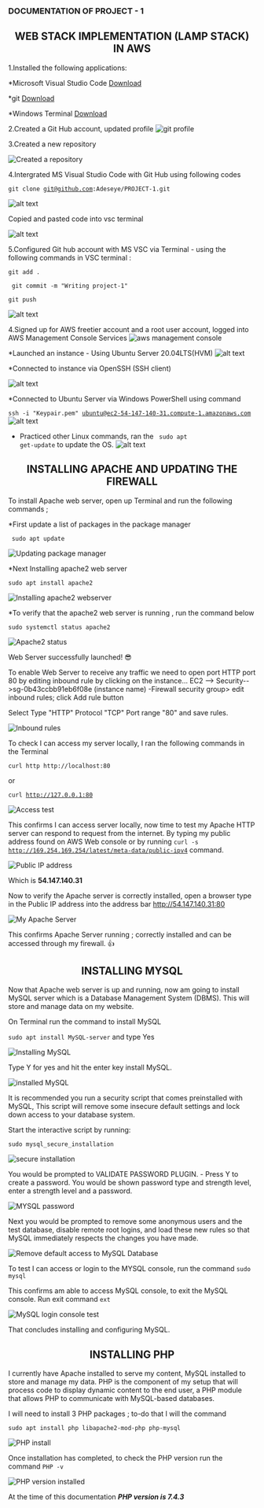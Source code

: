  ### DOCUMENTATION OF PROJECT - 1
 ## <center>WEB STACK IMPLEMENTATION (LAMP STACK) IN AWS</center> 


1.Installed the following applications:

*Microsoft Visual Studio Code  [Download](https://code.visualstudio.com/download)

*git  [Download](https://git-scm.com/downloads)


*Windows Terminal [Download](https://apps.microsoft.com/store/detail/windows-terminal/9N0DX20HK701?hl=en-gb&gl=GB)

2.Created a Git Hub account, updated profile
![git profile](./Images/updated%20github%20profile.JPG)

3.Created a new repository 

![Created a repository](./Images/Created%20a%20repository.JPG)

4.Intergrated MS Visual Studio Code with Git Hub using following codes 

<code>git clone git@github.com:Adeseye/PROJECT-1.git</code>

![alt text](./Images/copying%20git%20code.JPG)

Copied and pasted code into vsc terminal

![alt text](./Images/git%20code.JPG)

5.Configured Git hub account with MS VSC via Terminal - using the following commands in VSC terminal :

<code>git add .</code>

<code> git commit -m "Writing project-1" </code>

<code>git push</code>

![alt text](./Images/git%20command%20profile%20setup.JPG)

4.Signed up for AWS freetier account and a root user account, logged into AWS Management Console Services ![aws management console](./Images/aws.JPG) 

*Launched an instance -  Using Ubuntu Server 20.04LTS(HVM)
![alt text](./Images/Launching%20an%20instance.JPG)


*Connected to instance via OpenSSH (SSH client)

![alt text](./Images/Connect%20to%20instance.JPG)

*Connected to Ubuntu Server via Windows PowerShell using command

<code>ssh -i "Keypair.pem" ubuntu@ec2-54-147-140-31.compute-1.amazonaws.com</code>
![alt text](./Images/instances.JPG)

* Practiced other Linux commands, ran the <code> sudo apt get-update</code> to update the OS.
![alt text](./Images/Ubuntu%20virtual%20server.JPG)


## <center>INSTALLING APACHE AND UPDATING THE FIREWALL</center>

To install Apache web server, open up Terminal and run the following commands ;

*First update a list of packages in the package manager

<code> sudo apt update</code>

![Updating package manager](./Images/apt%20update.JPG)


*Next Installing apache2 web server 

<code>sudo apt install apache2</code>

![Installing apache2 webserver](./Images/sudo%20install.JPG)


*To verify that the apache2 web server is running , run the command below

<code>sudo systemctl status apache2</code>

![Apache2 status](./Images/sudo%20status%20running.JPG)


Web Server successfully launched! :sunglasses:

To enable Web Server to receive any traffic we need to open port HTTP port 80 by editing inbound rule by clicking on the instance... EC2 --> Security-->sg-0b43ccbb91eb6f08e (instance name) -Firewall security group> edit inbound rules; click Add rule button

Select Type "HTTP"  Protocol "TCP" Port range "80" and save rules.

![Inbound rules](./Images/inbound%20rule%20port%2080%20tcp.JPG)

To check I can access my server locally, I ran the following commands in the Terminal 

<code>curl http http://localhost:80</code>

or

<code>curl http://127.0.0.1:80</code>

![Access test](./Images/local%20host.JPG)


This confirms I can access server locally, now time to test my Apache HTTP server can respond to request from the internet. By typing my public address found on AWS Web console or by running <code>curl -s http://169.254.169.254/latest/meta-data/public-ipv4</code> command.

![Public IP address](./Images/public%20address.JPG)

Which is **54.147.140.31**

Now to verify the Apache server is correctly installed, open a browser type in the Public IP address into the address bar http://54.147.140.31:80


![My Apache Server](./Images/Apache%20server.JPG)

This confirms Apache Server running ; correctly installed and can be accessed through my firewall. :thumbsup:



## <center>INSTALLING MYSQL</center>

Now that Apache web server is up and running, now am going to install MySQL server which is a Database Management System (DBMS). This will store and manage data on my website.

On Terminal run the command to install MySQL

<code>sudo apt install MySQL-server</code> and type Yes

![Installing MySQL](./Images/mysql%20install.JPG)

Type Y for yes and hit the enter key install MySQL.

![installed MySQL](./Images/mysql%20installed.JPG)


It is recommended you run a security script that comes preinstalled with MySQL, This script will remove some insecure default settings and lock down access to your database system. 

Start the interactive script by running:

<code>sudo mysql_secure_installation</code>

![secure installation](./Images/sudeo%20secure.JPG)

You would be prompted to VALIDATE PASSWORD PLUGIN. - Press Y to create a password. You would be shown password type and strength level, enter a strength level and a password.

![MYSQL password](./Images/MySQL%20secure.JPG)

Next you would be prompted to remove some anonymous users and the test database, disable remote root logins, and load these new rules so that MySQL immediately respects the changes you have made.

![Remove default access to MySQL Database](./Images/sql%20remove.JPG)

To test I can access or login to the MYSQL console, run the command <code>sudo mysql</code>


This confirms am able to access MySQL console, to exit the MySQL console. 
Run exit command   <code>ext</code>

![MySQL login console test](./Images/mysql%20access.JPG)


That concludes installing and configuring MySQL.


## <center>INSTALLING PHP</center> 

I currently have Apache installed to serve my content, MySQL installed to store and manage my data. PHP is the component of my setup that will process code to display dynamic content to the end user, a PHP module that allows PHP to communicate with MySQL-based databases.

I will need to install 3 PHP packages ; to-do that I will the command 

<code>sudo apt install php libapache2-mod-php php-mysql</code>

![PHP install](./Images/php%20install.JPG)

Once installation has completed, to check the PHP version run the command <code>PHP -v</code>

![PHP version installed](./Images/php%20verson.JPG)


At the time of this documentation ***PHP version is 7.4.3***
